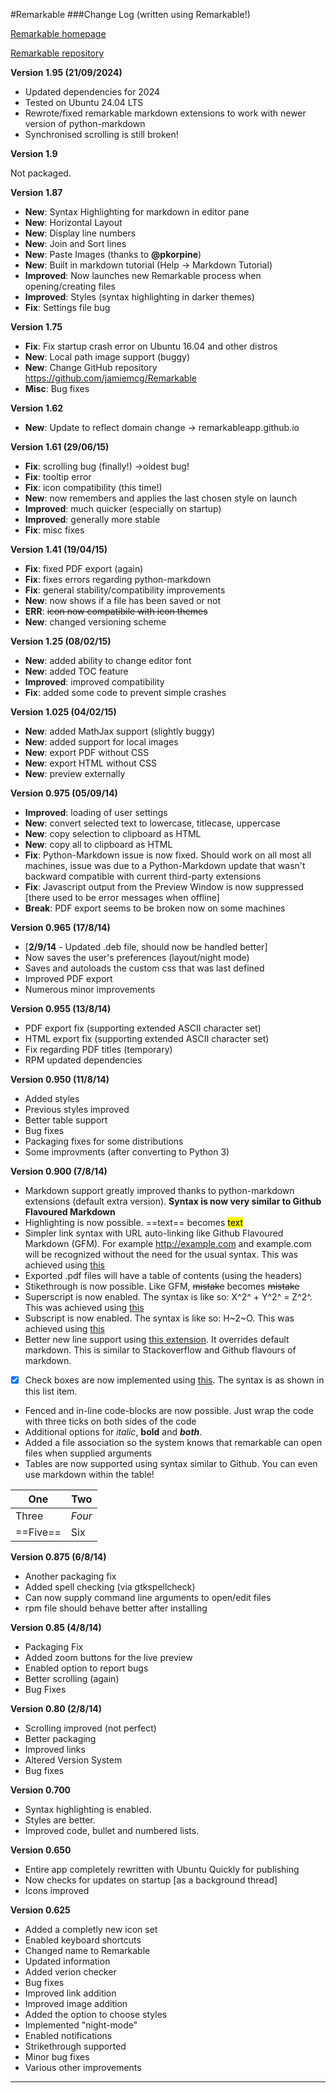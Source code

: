 #Remarkable
###Change Log (written using Remarkable!)

[Remarkable homepage](http://remarkableapp.github.io)

[Remarkable repository](http://github.com/jamiemcg/remarkable) 

**Version 1.95 (21/09/2024)**

- Updated dependencies for 2024
- Tested on Ubuntu 24.04 LTS
- Rewrote/fixed remarkable markdown extensions to work with newer version of python-markdown
- Synchronised scrolling is still broken!

**Version 1.9**

Not packaged.

**Version 1.87**

- **New**: Syntax Highlighting for markdown in editor pane
- **New**: Horizontal Layout
- **New**: Display line numbers
- **New**: Join and Sort lines
- **New**: Paste Images (thanks to **@pkorpine**)
- **New**: Built in markdown tutorial (Help -> Markdown Tutorial)
- **Improved**: Now launches new Remarkable process when opening/creating files
- **Improved**: Styles (syntax highlighting in darker themes)
- **Fix**: Settings file bug

**Version 1.75**

- **Fix**: Fix startup crash error on Ubuntu 16.04 and other distros
- **New**: Local path image support (buggy)
- **New**: Change GitHub repository https://github.com/jamiemcg/Remarkable
- **Misc**: Bug fixes


**Version 1.62**

- **New**: Update to reflect domain change -> remarkableapp.github.io

**Version 1.61 (29/06/15)**

- **Fix**: scrolling bug (finally!) ->oldest bug!
- **Fix**: tooltip error
- **Fix**: icon compatibility (this time!)
- **New**: now remembers and applies the last chosen style on launch
- **Improved**: much quicker (especially on startup)
- **Improved**: generally more stable
- **Fix**: misc fixes

**Version 1.41 (19/04/15)**

- **Fix**: fixed PDF export (again)
- **Fix**: fixes errors regarding python-markdown
- **Fix**: general stability/compatibility improvements
- **New**: now shows if a file has been saved or not
- **ERR**: ~~icon now compatibile with icon themes~~
- **New**: changed versioning scheme

**Version 1.25 (08/02/15)**

- **New**: added ability to change editor font
- **New**: added TOC feature
- **Improved**: improved compatibility
- **Fix**: added some code to prevent simple crashes

**Version 1.025 (04/02/15)**

- **New**: added MathJax support (slightly buggy)
- **New**: added support for local images
- **New**: export PDF without CSS
- **New**: export HTML without CSS
- **New**: preview externally


**Version 0.975 (05/09/14)**

- **Improved**: loading of user settings
- **New**: convert selected text to lowercase, titlecase, uppercase
- **New**: copy selection to clipboard as HTML
- **New**: copy all to clipboard as HTML
- **Fix**: Python-Markdown issue is now fixed. Should work on all most all machines, issue was due to a Python-Markdown update that wasn't backward compatible with current third-party extensions
- **Fix**: Javascript output from the Preview Window is now suppressed [there used to be error messages when offline]
- **Break**: PDF export seems to be broken now on some machines

**Version 0.965 (17/8/14)**

- [**2/9/14** - Updated .deb file, should now be handled better]
 - Now saves the user's preferences (layout/night mode)
 - Saves and autoloads the custom css that was last defined
 - Improved PDF export
 - Numerous minor improvements

**Version 0.955 (13/8/14)**

 - PDF export fix (supporting extended ASCII character set)
 - HTML export fix (supporting extended ASCII character set)
 - Fix regarding PDF titles (temporary)
 - RPM updated dependencies

**Version 0.950 (11/8/14)**

- Added styles
- Previous styles improved
- Better table support
- Bug fixes
- Packaging fixes for some distributions
- Some improvments (after converting to Python 3)

**Version 0.900 (7/8/14)**

- Markdown support greatly improved thanks to python-markdown extensions (default extra version). **Syntax is now very similar to Github Flavoured Markdown**
- Highlighting is now possible. ==text== becomes <mark>text</mark>
- Simpler link syntax with URL auto-linking like Github Flavoured Markdown (GFM). For example http://example.com and example.com will be recognized without the need for the usual syntax. This was achieved using [this](https://github.com/r0wb0t/markdown-urlize)
- Exported .pdf files will have a table of contents (using the headers)
- Stikethrough is now possible. Like GFM, ~~mistake~~ becomes <del>mistake</del>
- Superscript is now enabled. The syntax is like so: X^2^ + Y^2^ = Z^2^. This was achieved using [this](https://github.com/sgraber/markdown.superscript)
- Subscript is now enabled. The syntax is like so: H~2~O. This was achieved using [this](https://github.com/sgraber/markdown.subscript)
- Better new line support using [this extension](https://pythonhosted.org/Markdown/extensions/nl2br.html). It overrides default markdown. This is similar to Stackoverflow and Github flavours of markdown.
* [x] Check boxes are now implemented using [this](https://github.com/FND/markdown-checklist). The syntax is as shown in this list item.
- Fenced and in-line code-blocks are now possible. Just wrap the code with three ticks on both sides of the code
- Additional options for _italic_, __bold__ and ___both___.
- Added a file association so the system knows that remarkable can open files when supplied arguments
- Tables are now supported using syntax similar to Github. You can even use markdown within the table!

One  |Two
-------- | ------
Three | *Four*
==Five==  | Six

 
**Version 0.875 (6/8/14)**

- Another packaging fix
- Added spell checking (via gtkspellcheck)
- Can now supply command line arguments to open/edit files
- rpm file should behave better after installing

**Version 0.85 (4/8/14)**

- Packaging Fix
- Added zoom buttons for the live preview
- Enabled option to report bugs
- Better scrolling (again)
- Bug Fixes

**Version 0.80 (2/8/14)**

- Scrolling improved (not perfect)
- Better packaging
- Improved links
- Altered Version System
- Bug fixes

**Version 0.700**

- Syntax highlighting is enabled.
- Styles are better.
- Improved code, bullet and numbered lists.

**Version 0.650**

- Entire app completely rewritten with Ubuntu Quickly for publishing
- Now checks for updates on startup [as a background thread]
- Icons improved

**Version 0.625**

- Added a completly new icon set
- Enabled keyboard shortcuts
- Changed name to Remarkable
- Updated information
- Added verion checker
- Bug fixes
- Improved link addition
- Improved image addition
- Added the option to choose styles
- Implemented "night-mode"
- Enabled notifications
- Strikethrough supported
- Minor bug fixes
- Various other improvements
***
